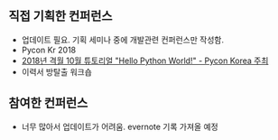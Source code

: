 ## 직접 기획한 컨퍼런스
- 업데이트 필요. 기획 세미나 중에 개발관련 컨퍼런스만 작성함.
- Pycon Kr 2018
- [2018년 격월 10월 튜토리얼 "Hello Python World!" - Pycon Korea 주최](https://festa.io/events/99)
- 이력서 방탈출 워크숍

## 참여한 컨퍼런스
- 너무 많아서 업데이트가 어려움. evernote 기록 가져올 예정
